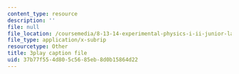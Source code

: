 ```yaml
---
content_type: resource
description: ''
file: null
file_location: /coursemedia/8-13-14-experimental-physics-i-ii-junior-lab-fall-2016-spring-2017/37b77f554d805c5685eb8d0b15864d22_8eOshgFmmgA.vtt
file_type: application/x-subrip
resourcetype: Other
title: 3play caption file
uid: 37b77f55-4d80-5c56-85eb-8d0b15864d22
---
```

